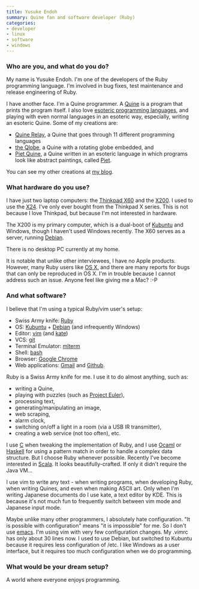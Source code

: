 ```yaml
---
title: Yusuke Endoh
summary: Quine fan and software developer (Ruby)
categories:
- developer
- linux
- software
- windows
---
```


### Who are you, and what do you do?

My name is Yusuke Endoh. I'm one of the developers of the Ruby programming language. I'm involved in bug fixes, test maintenance and release engineering of Ruby.

I have another face. I'm a Quine programmer. A [Quine](http://www.nyx.net/~gthompso/quine.htm "Information about Quines.") is a program that prints the program itself. I also love [esoteric programming languages](http://en.wikipedia.org/wiki/Esoteric_programming_language "The Wikipedia article on esoteric programming languages."), and playing with even normal languages in an esoteric way, especially, writing an esoteric Quine. Some of my creations are:

 - [Quine Relay](http://asiajin.com/blog/2009/09/22/uroboros-programming-with-11-programming-languages/ "Details about Quine Relay."), a Quine that goes through 11 different programming languages
 - [the Qlobe](http://mamememo.blogspot.com/2010/09/qlobe.html "Yusuke's post about the Qlobe."), a Quine with a rotating globe embedded, and
 - [Piet Quine](http://mamememo.blogspot.com/2009/10/piet-quine.html "Yusuke's post about Piet Quine."), a Quine written in an esoteric language in which programs look like abstract paintings, called [Piet](http://www.dangermouse.net/esoteric/piet.html "Details about a Piet.").

You can see my other creations at [my blog](http://d.hatena.ne.jp/ku-ma-me/ "Yusuke's weblog.").

### What hardware do you use?

I have just two laptop computers: the [Thinkpad X60][thinkpad-x60] and the [X200][thinkpad-x200]. I used to use the [X24][thinkpad-x24]. I've only ever bought from the Thinkpad X series. This is not because I love Thinkpad, but because I'm not interested in hardware.

The X200 is my primary computer, which is a dual-boot of [Kubuntu][] and Windows, though I haven't used Windows recently. The X60 serves as a server, running [Debian][].

There is no desktop PC currently at my home.

It is notable that unlike other interviewees, I have no Apple products. However, many Ruby users like [OS X,][macos] and there are many reports for bugs that can only be reproduced in OS X. I'm in trouble because I cannot address such an issue. Anyone feel like giving me a Mac? :-P

### And what software?

I believe that I'm using a typical Ruby/vim user's setup:

 - Swiss Army knife: [Ruby][]
 - OS: [Kubuntu][] + [Debian][] (and infrequently Windows)
 - Editor: [vim][] (and [kate][])
 - VCS: [git][]
 - Terminal Emulator: [mlterm][]
 - Shell: [bash][]
 - Browser: [Google Chrome][chrome]
 - Web applications: [Gmail][] and [Github][].

Ruby is a Swiss Army knife for me. I use it to do almost anything, such as:

 - writing a Quine,
 - playing with puzzles (such as [Project Euler](http://projecteuler.net/ "A series of mathematical and programming challenges.")),
 - processing text,
 - generating/manipulating an image,
 - web scraping,
 - alarm clock,
 - switching on/off a light in a room (via a USB IR transmitter),
 - creating a web service (not too often), etc.

I use [C][] when tweaking the implementation of Ruby, and I use [Ocaml][] or [Haskell][] for using a pattern match in order to handle a complex data structure. But I choose Ruby whenever possible. Recently I've become interested in [Scala][]. It looks beautifully-crafted. If only it didn't require the Java VM...

I use vim to write any text - when writing programs, when developing Ruby, when writing Quines, and even when making ASCII art. Only when I'm writing Japanese documents do I use kate, a text editor by KDE. This is because it's not much fun to frequently switch between vim mode and Japanese input mode.

Maybe unlike many other programmers, I absolutely hate configuration. "It is possible with configuration" means "it is impossible" for me. So I don't use [emacs][]. I'm using vim with very few configuration changes. My .vimrc has only about 30 lines now. I used to use Debian, but switched to Kubuntu because it requires less configuration of /etc. I like Windows as a user interface, but it requires too much configuration when we do programming.

### What would be your dream setup?

A world where everyone enjoys programming.

[thinkpad-x200]: http://shop.lenovo.com/us/notebooks/thinkpad/x-series/x200 "A 12.1 inch PC laptop."
[thinkpad-x24]: http://www.thinkwiki.org/wiki/Category:X24 "A 12.1 inch PC laptop."
[thinkpad-x60]: http://www.thinkwiki.org/wiki/Category:X60s "A 12.1 inch PC laptop."
[bash]: http://www.gnu.org/software/bash/ "A terminal shell."
[c]: https://en.wikipedia.org/wiki/C_(programming_language) "A compiled programming language."
[chrome]: https://www.google.com/intl/en/chrome/browser/ "A WebKit-based browser, where each tab runs in its own thread."
[debian]: https://www.debian.org/ "A Linux distribution."
[emacs]: http://www.gnu.org/software/emacs/ "A free open-source text editor."
[git]: https://git-scm.com/ "A version control system."
[github]: https://github.com/ "A Git code repository service."
[gmail]: https://mail.google.com/mail/ "Web-based email."
[haskell]: https://wiki.haskell.org/Haskell "A functional programming language."
[kate]: https://kate-editor.org/ "A text editor for KDE."
[kubuntu]: http://www.kubuntu.org/ "A version of Ubuntu that uses KDE instead of GNOME."
[macos]: https://en.wikipedia.org/wiki/MacOS "An operating system for Mac hardware."
[mlterm]: http://mlterm.sourceforge.net/ "A multi-lingual terminal for X11."
[ocaml]: http://caml.inria.fr/ocaml/index.en.html "An object-oriented version of the Caml programming language."
[ruby]: https://www.ruby-lang.org/en/ "An interpreted scripting language."
[scala]: https://www.scala-lang.org/ "A compiled programming language."
[vim]: https://www.vim.org/ "A command-line text editor."
